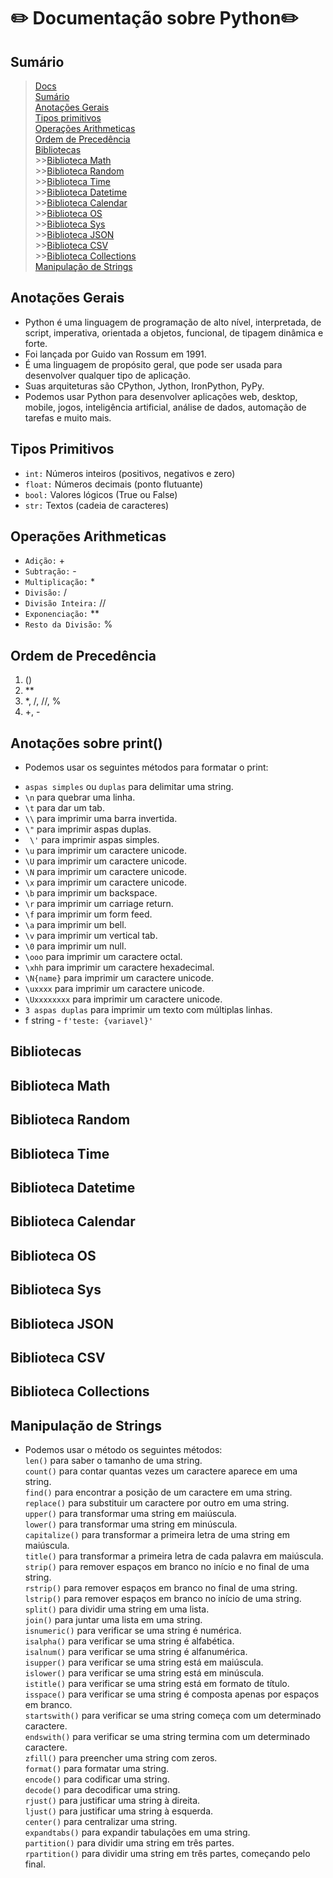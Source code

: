 # ✏️ Documentação sobre Python✏️ <br />

## Sumário

>[Docs](https://docs.python.org/3/) <br/>
>[Sumário](#sumário)  <br/>
>[Anotações Gerais](#anotações-gerais)  <br/>
>[Tipos primitivos](#tipos-primitivos)  <br/>
>[Operações Arithmeticas](#operações-arithmeticas)  <br/>
>[Ordem de Precedência](#ordem-de-precedência)  <br/>
>[Bibliotecas](#bibliotecas)  <br/>
    >>[Biblioteca Math](#biblioteca-math)  <br/>
    >>[Biblioteca Random](#biblioteca-random)  <br/>
    >>[Biblioteca Time](#biblioteca-time)  <br/>
    >>[Biblioteca Datetime](#biblioteca-datetime)  <br/>
    >>[Biblioteca Calendar](#biblioteca-calendar)  <br/>
    >>[Biblioteca OS](#biblioteca-os)  <br/>
    >>[Biblioteca Sys](#biblioteca-sys)  <br/>
    >>[Biblioteca JSON](#biblioteca-json)  <br/>
    >>[Biblioteca CSV](#biblioteca-csv)  <br/>
    >>[Biblioteca Collections](#biblioteca-collections)  <br/>
>[Manipulação de Strings](#manipulação-de-strings)  <br/>

## Anotações Gerais

- Python é uma linguagem de programação de alto nível, interpretada, de script, imperativa, orientada a objetos, funcional, de tipagem dinâmica e forte.
- Foi lançada por Guido van Rossum em 1991.
- É uma linguagem de propósito geral, que pode ser usada para desenvolver qualquer tipo de aplicação.
- Suas arquiteturas são CPython, Jython, IronPython, PyPy.
- Podemos usar Python para desenvolver aplicações web, desktop, mobile, jogos, inteligência artificial, análise de dados, automação de tarefas e muito mais.

## Tipos Primitivos

- ```int:``` Números inteiros (positivos, negativos e zero)
- ```float:``` Números decimais (ponto flutuante)
- ```bool:``` Valores lógicos (True ou False)
- ```str:``` Textos (cadeia de caracteres)

## Operações Arithmeticas

- ```Adição:``` +
- ```Subtração:``` -
- ```Multiplicação:``` *
- ```Divisão:``` /
- ```Divisão Inteira:``` //
- ```Exponenciação:``` **
- ```Resto da Divisão:``` %

## Ordem de Precedência

1. ()
2. **
3. *, /, //, %
4. +, -

## Anotações sobre print()
* Podemos usar os seguintes métodos para formatar o print: <br /> 
-  ```aspas simples``` ou ```duplas``` para delimitar uma string. <br />
-  ```\n``` para quebrar uma linha. <br />
- ```\t``` para dar um tab. <br />
-  ```\\``` para imprimir uma barra invertida. <br />
-  ```\"``` para imprimir aspas duplas. <br />
- ``` \'``` para imprimir aspas simples. <br />
-  ```\u``` para imprimir um caractere unicode. <br />
-  ```\U``` para imprimir um caractere unicode. <br />
-  ```\N``` para imprimir um caractere unicode. <br />
-  ```\x``` para imprimir um caractere unicode. <br />
-  ```\b``` para imprimir um backspace. <br />
-  ```\r``` para imprimir um carriage return. <br />
-  ```\f``` para imprimir um form feed. <br />
-  ```\a``` para imprimir um bell. <br />
-  ```\v``` para imprimir um vertical tab. <br />
-  ```\0``` para imprimir um null. <br />
-  ```\ooo``` para imprimir um caractere octal. <br />
-  ```\xhh``` para imprimir um caractere hexadecimal. <br />
-  ```\N{name}``` para imprimir um caractere unicode. <br />
-  ```\uxxxx``` para imprimir um caractere unicode. <br />
-  ```\Uxxxxxxxx``` para imprimir um caractere unicode. <br />
- ```3 aspas duplas``` para imprimir um texto com múltiplas linhas. <br />
- f string - ```f'teste: {variavel}'```

## Bibliotecas 

## Biblioteca Math

## Biblioteca Random

## Biblioteca Time

## Biblioteca Datetime

## Biblioteca Calendar

## Biblioteca OS

## Biblioteca Sys

## Biblioteca JSON

## Biblioteca CSV

## Biblioteca Collections

## Manipulação de Strings

- Podemos usar o método os seguintes métodos:  <br/>
    ```len()``` para saber o tamanho de uma string. <br />
    ```count()``` para contar quantas vezes um caractere aparece em uma string. <br />
    ```find()``` para encontrar a posição de um caractere em uma string. <br />
    ```replace()``` para substituir um caractere por outro em uma string. <br />
    ```upper()``` para transformar uma string em maiúscula. <br />
    ```lower()``` para transformar uma string em minúscula. <br />
    ```capitalize()``` para transformar a primeira letra de uma string em maiúscula. <br />
    ```title()``` para transformar a primeira letra de cada palavra em maiúscula. <br />
    ```strip()``` para remover espaços em branco no início e no final de uma string. <br />
    ```rstrip()``` para remover espaços em branco no final de uma string. <br />
    ```lstrip()``` para remover espaços em branco no início de uma string. <br />
    ```split()``` para dividir uma string em uma lista. <br />
    ```join()``` para juntar uma lista em uma string. <br />
    ```isnumeric()``` para verificar se uma string é numérica. <br />
    ```isalpha()``` para verificar se uma string é alfabética. <br />
    ```isalnum()``` para verificar se uma string é alfanumérica. <br />
    ```isupper()``` para verificar se uma string está em maiúscula. <br />
    ```islower()``` para verificar se uma string está em minúscula. <br />
    ```istitle()``` para verificar se uma string está em formato de título. <br />
    ```isspace()``` para verificar se uma string é composta apenas por espaços em branco. <br />
    ```startswith()``` para verificar se uma string começa com um determinado caractere. <br />
    ```endswith()``` para verificar se uma string termina com um determinado caractere. <br />
    ```zfill()``` para preencher uma string com zeros. <br />
    ```format()``` para formatar uma string. <br />
    ```encode()``` para codificar uma string. <br />
    ```decode()``` para decodificar uma string. <br />
    ```rjust()``` para justificar uma string à direita. <br />
    ```ljust()``` para justificar uma string à esquerda. <br />
    ```center()``` para centralizar uma string. <br />
    ```expandtabs()``` para expandir tabulações em uma string. <br />
    ```partition()``` para dividir uma string em três partes. <br />
    ```rpartition()``` para dividir uma string em três partes, começando pelo final. <br />
